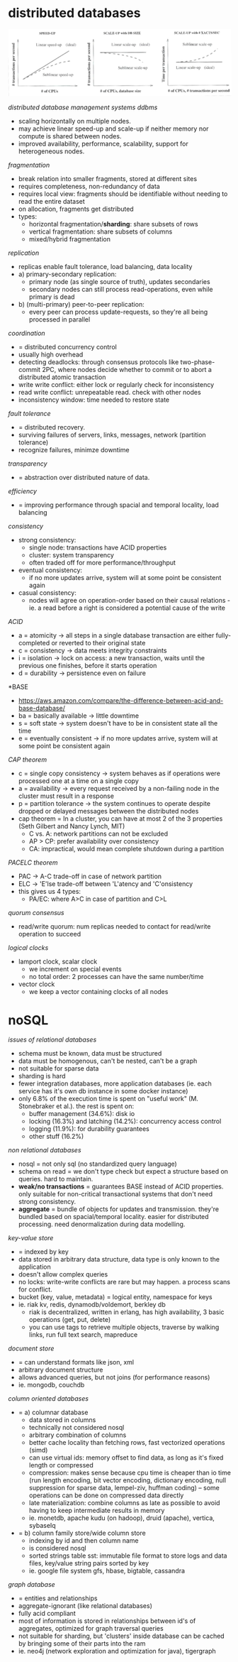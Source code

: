 # distributed databases

![](assets/scale.png)

*distributed database management systems ddbms*

- scaling horizontally on multiple nodes.
- may achieve linear speed-up and scale-up if neither memory nor compute is shared between nodes.
- improved availability, performance, scalability, support for heterogeneous nodes.

*fragmentation*

- break relation into smaller fragments, stored at different sites
- requires completeness, non-redundancy of data
- requires local view: fragments should be identifiable without needing to read the entire dataset
- on allocation, fragments get distributed
- types:
	- horizontal fragmentation/**sharding**: share subsets of rows
	- vertical fragmentation: share subsets of columns
	- mixed/hybrid fragmentation

*replication*

- replicas enable fault tolerance, load balancing, data locality
- a) primary-secondary replication:
	- primary node (as single source of truth), updates secondaries
	- secondary nodes can still process read-operations, even while primary is dead
- b) (multi-primary) peer-to-peer replication:
	- every peer can process update-requests, so they're all being processed in parallel

*coordination*

- = distributed concurrency control
- usually high overhead
- detecting deadlocks: through consensus protocols like two-phase-commit 2PC, where nodes decide whether to commit or to abort a distributed atomic transaction
- write write conflict: either lock or regularly check for inconsistency
- read write conflict: unrepeatable read. check with other nodes
- inconsistency window: time needed to restore state

*fault tolerance*

- = distributed recovery.
- surviving failures of servers, links, messages, network (partition tolerance)
- recognize failures, minimze downtime

*transparency*

- = abstraction over distributed nature of data.

*efficiency*

- = improving performance through spacial and temporal locality, load balancing

*consistency*

- strong consistency:
	- single node: transactions have ACID properties
	- cluster: system transparency
	- often traded off for more performance/throughput
- eventual consistency:
	- if no more updates arrive, system will at some point be consistent again
- casual consistency:
	- nodes will agree on operation-order based on their causal relations - ie. a read before a right is considered a potential cause of the write

*ACID*

- a = atomicity → all steps in a single database transaction are either fully-completed or reverted to their original state
- c = consistency → data meets integrity constraints
- i = isolation → lock on access: a new transaction, waits until the previous one finishes, before it starts operation
- d = durability → persistence even on failure

*BASE

- https://aws.amazon.com/compare/the-difference-between-acid-and-base-database/
- ba = basically available → little downtime
- s = soft state → system doesn't have to be in consistent state all the time
- e = eventually consistent → if no more updates arrive, system will at some point be consistent again

*CAP theorem*

- c = single copy consistency → system behaves as if operations were processed one at a time on a single copy
- a = availability → every request received by a non-failing node in the cluster must result in a response
- p = partition tolerance → the system continues to operate despite dropped or delayed messages between the distributed nodes
- cap theorem = In a cluster, you can have at most 2 of the 3 properties (Seth Gilbert and Nancy Lynch, MIT)
	- C vs. A: network partitions can not be excluded
	- AP > CP: prefer availability over consistency
	- CA: impractical, would mean complete shutdown during a partition

*PACELC theorem*

- PAC → A-C trade-off in case of network partition
- ELC → 'E'lse trade-off between 'L'atency and 'C'onsistency
- this gives us 4 types:
	- PA/EC: where A>C in case of partition and C>L

*quorum consensus*

- read/write quorum: num replicas needed to contact for read/write operation to succeed

*logical clocks*

- lamport clock, scalar clock
	- we increment on special events
	- no total order: 2 processes can have the same number/time
- vector clock
	- we keep a vector containing clocks of all nodes

# noSQL

*issues of relational databases*

- schema must be known, data must be structured
- data must be homogenous, can't be nested, can't be a graph
- not suitable for sparse data
- sharding is hard
- fewer integration databases, more application databases (ie. each service has it's own db instance in some docker instance)
- only 6.8% of the execution time is spent on "useful work" (M. Stonebraker et al.). the rest is spent on:
	- buffer management (34.6%): disk io
	- locking (16.3%) and latching (14.2%): concurrency access control
	- logging (11.9%): for durability guarantees
	- other stuff (16.2%)

*non relational databases*

- nosql = not only sql (no standardized query language)
- schema on read = we don't type check but expect a structure based on queries. hard to maintain.
- **weak/no transactions** = guarantees BASE instead of ACID properties. only suitable for non-critical transactional systems that don't need strong consistency.
- **aggregate** = bundle of objects for updates and transmission. they're bundled based on spacial/temporal locality. easier for distributed processing. need denormalization during data modelling.

*key-value store*

- = indexed by key
- data stored in arbitrary data structure, data type is only known to the application
- doesn't allow complex queries
- no locks: write-write conflicts are rare but may happen. a process scans for conflict.
- bucket (key, value, metadata) = logical entity, namespace for keys
- ie. riak kv, redis, dynamodb/voldemort, berkley db
	- riak is decentralized, written in erlang, has high availability, 3 basic operations (get, put, delete)
	- you can use tags to retrieve multiple objects, traverse by walking links, run full text search, mapreduce

*document store*

- = can understand formats like json, xml
- arbitrary document structure
- allows advanced queries, but not joins (for performance reasons)
- ie. mongodb, couchdb

*column oriented databases*

- = a) columnar database
	- data stored in columns
	- technically not considered nosql
	- arbitrary combination of columns
	- better cache locality than fetching rows, fast vectorized operations (simd)
	- can use virtual ids: memory offset to find data, as long as it's fixed length or compressed
	- compression: makes sense because cpu time is cheaper than io time (run length encoding, bit vector encoding, dictionary encoding, null suppression for sparse data, lempel-ziv, huffman coding) – some operations can be done on compressed data directly
	- late materialization: combine columns as late as possible to avoid having to keep intermediate results in memory
	- ie. monetdb, apache kudu (on hadoop), druid (apache), vertica, sybaseIq
- = b) column family store/wide column store
	- indexing by id and then column name
	- is considered nosql
	- sorted strings table sst: immutable file format to store logs and data files, key/value string pairs sorted by key
	- ie. google file system gfs, hbase, bigtable, cassandra

*graph database*

- = entities and relationships
- aggregate-ignorant (like relational databases)
- fully acid compliant
- most of information is stored in relationships between id's of aggregates, optimized for graph traversal queries
- not suitable for sharding, but 'clusters' inside database can be cached by bringing some of their parts into the ram
- ie. neo4j (network exploration and optimization for java), tigergraph
